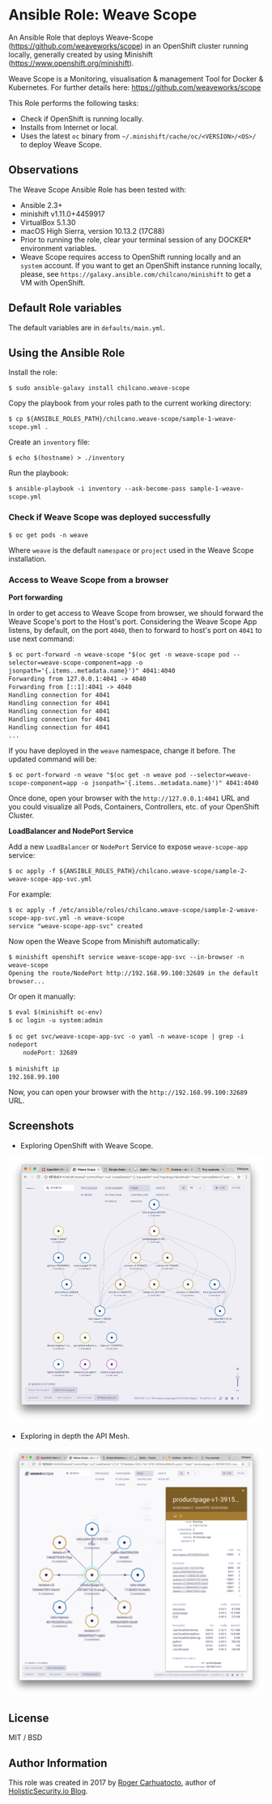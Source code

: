 # Ansible Role: Weave Scope

An Ansible Role that deploys Weave-Scope (https://github.com/weaveworks/scope) in an OpenShift cluster running locally, generally created by using Minishift (https://www.openshift.org/minishift).

Weave Scope is a Monitoring, visualisation & management Tool for Docker & Kubernetes.
For further details here: https://github.com/weaveworks/scope

This Role performs the following tasks:

- Check if OpenShift is running locally.
- Installs from Internet or local.
- Uses the latest `oc` binary from `~/.minishift/cache/oc/<VERSION>/<OS>/` to deploy Weave Scope.

## Observations

The Weave Scope Ansible Role has been tested with:
- Ansible 2.3+
- minishift v1.11.0+4459917
- VirtualBox 5.1.30
- macOS High Sierra, version 10.13.2 (17C88)
- Prior to running the role, clear your terminal session of any DOCKER* environment variables.
- Weave Scope requires access to OpenShift running locally and an `system` account. If you want to get an OpenShift instance running locally, please, see `https://galaxy.ansible.com/chilcano/minishift` to get a VM with OpenShift.

## Default Role variables

The default variables are in `defaults/main.yml`.

## Using the Ansible Role

Install the role:
```
$ sudo ansible-galaxy install chilcano.weave-scope
```

Copy the playbook from your roles path to the current working directory:
```
$ cp ${ANSIBLE_ROLES_PATH}/chilcano.weave-scope/sample-1-weave-scope.yml .
```

Create an `inventory` file:
```
$ echo $(hostname) > ./inventory
```

Run the playbook:
```
$ ansible-playbook -i inventory --ask-become-pass sample-1-weave-scope.yml
```

### Check if Weave Scope was deployed successfully

```
$ oc get pods -n weave

```

Where `weave` is the default `namespace` or `project` used in the Weave Scope installation.


### Access to Weave Scope from a browser

__Port forwarding__

In order to get access to Weave Scope from browser, we should forward the Weave Scope's port to the Host's port. Considering the Weave Scope App listens, by default, on the port `4040`, then to forward to host's port on `4041` to use next command:
```
$ oc port-forward -n weave-scope "$(oc get -n weave-scope pod --selector=weave-scope-component=app -o jsonpath='{.items..metadata.name}')" 4041:4040
Forwarding from 127.0.0.1:4041 -> 4040
Forwarding from [::1]:4041 -> 4040
Handling connection for 4041
Handling connection for 4041
Handling connection for 4041
Handling connection for 4041
Handling connection for 4041
...
```

If you have deployed in the `weave` namespace, change it before. The updated command will be:
```
$ oc port-forward -n weave "$(oc get -n weave pod --selector=weave-scope-component=app -o jsonpath='{.items..metadata.name}')" 4041:4040
```

Once done, open your browser with the `http://127.0.0.1:4041` URL and you could visualize all Pods, Containers, Controllers, etc. of your OpenShift Cluster.

__LoadBalancer and NodePort Service__

Add a new `LoadBalancer` or `NodePort` Service to expose `weave-scope-app` service:
```
$ oc apply -f ${ANSIBLE_ROLES_PATH}/chilcano.weave-scope/sample-2-weave-scope-app-svc.yml
```

For example:
```
$ oc apply -f /etc/ansible/roles/chilcano.weave-scope/sample-2-weave-scope-app-svc.yml -n weave-scope
service "weave-scope-app-svc" created
```

Now open the Weave Scope from Minishift automatically:
```
$ minishift openshift service weave-scope-app-svc --in-browser -n weave-scope
Opening the route/NodePort http://192.168.99.100:32689 in the default browser...
```

Or open it manually:
```
$ eval $(minishift oc-env)
$ oc login -u system:admin

$ oc get svc/weave-scope-app-svc -o yaml -n weave-scope | grep -i nodeport
    nodePort: 32689

$ minishift ip
192.168.99.100
```

Now, you can open your browser with the `http://192.168.99.100:32689` URL.


## Screenshots

* Exploring OpenShift with Weave Scope.

![Exploring OpenShift with Weave Scope](https://github.com/chilcano/ansible-role-weave-scope/blob/master/imgs/api-mesh-security-2-weave-scope.png "Exploring OpenShift with Weave Scope")


* Exploring in depth the API Mesh.

![Exploring in depth the API Mesh](https://github.com/chilcano/ansible-role-weave-scope/blob/master/imgs/api-mesh-security-9-weave-scope-bookinfo-mesh.png "Exploring in depth the API Mesh")


## License

MIT / BSD

## Author Information

This role was created in 2017 by [Roger Carhuatocto](https://www.linkedin.com/in/rcarhuatocto), author of [HolisticSecurity.io Blog](https://holisticsecurity.io).
